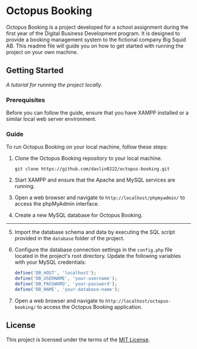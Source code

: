 # Octopus Booking

Octopus Booking is a project developed for a school assignment during the first year of the Digital Business Development program. It is designed to provide a booking management system to the fictional company Big Squid AB. This readme file will guide you on how to get started with running the project on your own machine.

## Getting Started

_A tutorial for running the project locally._

### Prerequisites

Before you can follow the guide, ensure that you have XAMPP installed or a similar local web server environment.

### Guide

To run Octopus Booking on your local machine, follow these steps:

1. Clone the Octopus Booking repository to your local machine.

    ```shell
    git clone https://github.com/davlin0222/octopus-booking.git
    ```

2. Start XAMPP and ensure that the Apache and MySQL services are running.

3. Open a web browser and navigate to `http://localhost/phpmyadmin/` to access the phpMyAdmin interface.

4. Create a new MySQL database for Octopus Booking.

---

5. Import the database schema and data by executing the SQL script provided in the `database` folder of the project.

6. Configure the database connection settings in the `config.php` file located in the project's root directory. Update the following variables with your MySQL credentials:

    ```php
    define('DB_HOST', 'localhost');
    define('DB_USERNAME', 'your-username');
    define('DB_PASSWORD', 'your-password');
    define('DB_NAME', 'your-database-name');
    ```

7. Open a web browser and navigate to `http://localhost/octopus-booking/` to access the Octopus Booking application.

## License

This project is licensed under the terms of the [MIT License](LICENSE).
